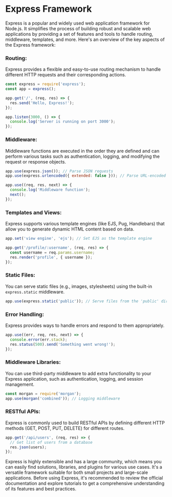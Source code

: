 # Express Framework 

Express is a popular and widely used web application framework for Node.js. It simplifies the process of building robust and scalable web applications by providing a set of features and tools to handle routing, middleware, templates, and more. Here's an overview of the key aspects of the Express framework:

### Routing:

Express provides a flexible and easy-to-use routing mechanism to handle different HTTP requests and their corresponding actions.

```javascript
const express = require('express');
const app = express();

app.get('/', (req, res) => {
  res.send('Hello, Express!');
});

app.listen(3000, () => {
  console.log('Server is running on port 3000');
});
```

### Middleware:

Middleware functions are executed in the order they are defined and can perform various tasks such as authentication, logging, and modifying the request or response objects.

```javascript
app.use(express.json()); // Parse JSON requests
app.use(express.urlencoded({ extended: false })); // Parse URL-encoded requests

app.use((req, res, next) => {
  console.log('Middleware function');
  next();
});
```

### Templates and Views:

Express supports various template engines (like EJS, Pug, Handlebars) that allow you to generate dynamic HTML content based on data.

```javascript
app.set('view engine', 'ejs'); // Set EJS as the template engine

app.get('/profile/:username', (req, res) => {
  const username = req.params.username;
  res.render('profile', { username });
});
```

### Static Files:

You can serve static files (e.g., images, stylesheets) using the built-in `express.static` middleware.

```javascript
app.use(express.static('public')); // Serve files from the 'public' directory
```

### Error Handling:

Express provides ways to handle errors and respond to them appropriately.

```javascript
app.use((err, req, res, next) => {
  console.error(err.stack);
  res.status(500).send('Something went wrong!');
});
```

### Middleware Libraries:

You can use third-party middleware to add extra functionality to your Express application, such as authentication, logging, and session management.

```javascript
const morgan = require('morgan');
app.use(morgan('combined')); // Logging middleware
```

### RESTful APIs:

Express is commonly used to build RESTful APIs by defining different HTTP methods (GET, POST, PUT, DELETE) for different routes.

```javascript
app.get('/api/users', (req, res) => {
  // Get list of users from a database
  res.json(users);
});
```

Express is highly extensible and has a large community, which means you can easily find solutions, libraries, and plugins for various use cases. It's a versatile framework suitable for both small projects and large-scale applications. Before using Express, it's recommended to review the official documentation and explore tutorials to get a comprehensive understanding of its features and best practices.
